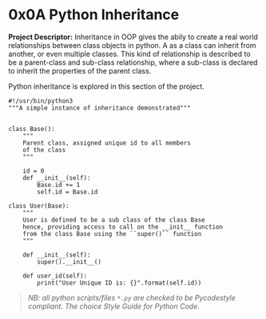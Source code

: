 # 0x0A Python Inheritance

__Project Descriptor:__ Inheritance in OOP gives the abily to create a
real world relationships between class objects in python. A as a class
can inherit from another, or even multiple classes. This kind of
relationship is described to be a parent-class and sub-class relationship,
where a sub-class is declared to inherit the properties of the parent class.

Python inheritance is explored in this section of the project.


```
#!/usr/bin/python3
"""A simple instance of inheritance demonstrated"""


class Base():
	"""
	Parent class, assigned unique id to all members
	of the class
	"""

	id = 0
	def __init__(self):
		Base.id += 1
		self.id = Base.id

class User(Base):
	"""
	User is defined to be a sub class of the class Base
	hence, providing access to call on the __init__ function
	from the class Base using the ``super()`` function
	"""

	def __init__(self):
		super().__init__()
	
	def user_id(self):
		print("User Unique ID is: {}".format(self.id))
```

> _NB: all python scripts/files ```*.py``` are checked to be Pycodestyle_
> _compliant. The choice Style Guide for Python Code._
